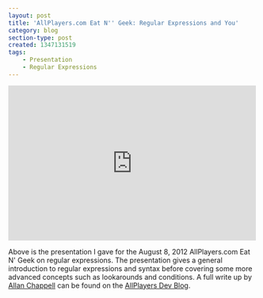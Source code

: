 ```yaml
---
layout: post
title: 'AllPlayers.com Eat N'' Geek: Regular Expressions and You'
category: blog
section-type: post
created: 1347131519
tags:
    - Presentation
    - Regular Expressions
---
```

<iframe src="http://player.vimeo.com/video/47263145" width="500" height="313" frameborder="0" webkitAllowFullScreen mozallowfullscreen allowFullScreen></iframe>

<!--more-->

Above is the presentation I gave for the August 8, 2012 AllPlayers.com Eat N'
Geek on regular expressions. The presentation gives a general introduction to
regular expressions and syntax before covering some more advanced concepts such
as lookarounds and conditions. A full write up by
[Allan Chappell](https://twitter.com/general_redneck) can be found on the
[AllPlayers Dev Blog](http://allplayers.github.com/blog/2012/08/13/regular-expressions-and-you/).
